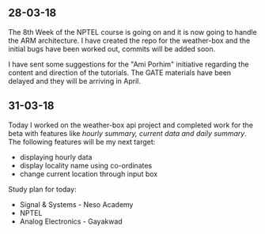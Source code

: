 ## 28-03-18

The 8th Week of the NPTEL course is going on and it is now going to handle the ARM architecture. I have created the repo for the weather-box and the initial bugs have been worked out, commits will be added soon.

I have sent some suggestions for the "Ami Porhim" initiative regarding the content and direction of the tutorials. The GATE materials have been delayed and they will be arriving in April.

## 31-03-18

Today I worked on the weather-box api project and completed work for the beta with features like *hourly summary, current data and daily summary*. The following features will be my next target:

* displaying hourly data 
* display locality name using co-ordinates
* change current location through input box

Study plan for today:
* Signal & Systems - Neso Academy
* NPTEL 
* Analog Electronics - Gayakwad
